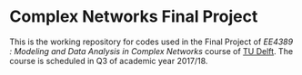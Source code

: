 # Complex Networks Final Project

This is the working repository for codes used in the Final Project of *EE4389 : Modeling and Data Analysis in Complex Networks* course of [TU Delft](https://www.tudelft.nl). The course is scheduled in Q3 of academic year 2017/18.
